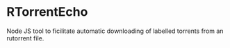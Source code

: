 # RTorrentEcho
Node JS tool to ficilitate automatic downloading of labelled torrents from an rutorrent file.
